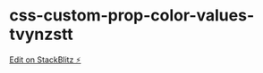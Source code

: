 # css-custom-prop-color-values-tvynzstt

[Edit on StackBlitz ⚡️](https://stackblitz.com/edit/css-custom-prop-color-values-tvynzs)